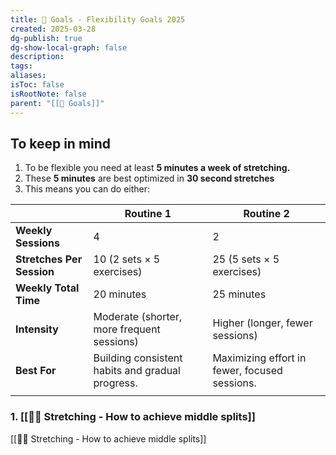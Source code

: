 ```yaml
---
title: 🥅 Goals - Flexibility Goals 2025
created: 2025-03-28
dg-publish: true
dg-show-local-graph: false
description: 
tags: 
aliases: 
isToc: false
isRootNote: false
parent: "[[🥅 Goals]]"
---
```

## To keep in mind
1. To be flexible you need at least **5 minutes a week of stretching.**
2. These **5 minutes** are best optimized in **30 second stretches**
3. This means you can do either:

|                           | **Routine 1**                                    | **Routine 2**                                 |
| ------------------------- | ------------------------------------------------ | --------------------------------------------- |
| **Weekly Sessions**       | 4                                                | 2                                             |
| **Stretches Per Session** | 10 (2 sets × 5 exercises)                        | 25 (5 sets × 5 exercises)                     |
| **Weekly Total Time**     | 20 minutes                                       | 25 minutes                                    |
| **Intensity**             | Moderate (shorter, more frequent sessions)       | Higher (longer, fewer sessions)               |
| **Best For**              | Building consistent habits and gradual progress. | Maximizing effort in fewer, focused sessions. |
|                           |                                                  |                                               |
### 1. [[🏋🏿 Stretching - How to achieve middle splits]] 
[[🏋🏿 Stretching - How to achieve middle splits]]